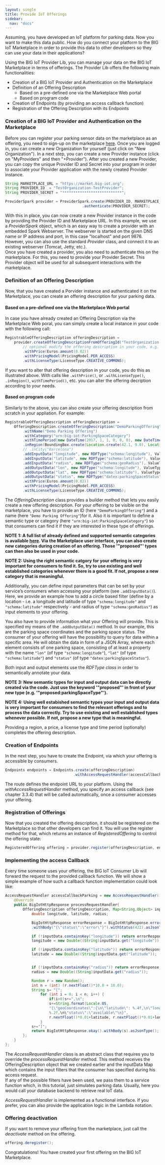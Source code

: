 ```yaml
---
layout: single
title: Provide IoT Offerings
sidebar: 
  nav: "docs"
---
```


Assuming, you have developed an IoT platform for parking data. Now you want to make this data public. How do you connect your platform to the BIG IoT Marketplace in order to provide this data to other developers so they can use your data in their applications?

Using the BIG IoT Provider Lib, you can manage your data on the BIG IoT Marketplace in terms of offerings. The Provider Lib offers the following main functionalities:

* Creation of a BIG IoT Provider and Authentication on the Marketplace
* Definition of an Offering Description
   * Based on a pre-defined one via the Marketplace Web portal
   * Based on program code 
* Creation of Endpoints (by providing an access callback function)
* Registration of the Offering Description with its Endpoints

### Creation of a BIG IoT Provider and Authentication on the Marketplace

Before you can register your parking sensor data on the marketplace as an offering, you need to sign-up on the marketplace [here](https://market.big-iot.org/). Once you are logged in, you can create a new Organization for yourself (just click on "New Organization"). In a next step, you can create a new Provider instance (click on "MyProviders" and then "+Provider"). After you created a new Provider, you can copy the unique Provider ID and Secret into your program in order to associate your  Provider application with the newly created Provider instance.

```java
String MARKETPLACE_URL = "https://market.big-iot.org";
String PROVIDER_ID 	= "TestOrganization-TestProvider";
String PROVIDER_SECRET = "***************************";

ProviderSpark provider = ProviderSpark.create(PROVIDER_ID, MARKETPLACE_URL, "localhost", 9876)
                                   .authenticate(PROVIDER_SECRET);
```

With this in place, you can now create a new Provider instance in the code by providing the Provider ID and Marketplace URL. In this example, we use a *ProviderSpark* object, which is an easy way to create a provider with an embedded Spark Webserver. The webserver is started on the given DNS name or IP address and port, in this case "localhost" and port 9876. However, you can also use the standard *Provider* class, and connect it to an existing webserver (Tomcat, Jetty, etc.).  
Once you have created a provider, you also need to authenticate this on the marketplace. For this, you need to provide your Provider Secret. This Provider object will be used for all subsequent interactions with the marketplace. 

### Definition of an Offering Description

Now, that you have created a Porvider instance and authenticated it on the Marketplace, you can create an offering description for your parking data.

#### Based on a pre-defined one via the Marketplace Web portal

In case you have already created an Offering Description via the Marketplace Web poral, you can simply create a local instance in your code with the following call:

```java
RegistrableOfferingDescription offeringDescription = 
	provider.createOfferingDescriptionFromOfferingId("TestOrganization-TestProvider-DemoParkingOffering")
		// optional modify the offering description in your code, e.g. 
		.withPrice(Euros.amount(0.02))
		.withPricingModel(PricingModel.PER_ACCESS)
		.withLicenseType(LicenseType.CREATIVE_COMMONS);
``` 

If you want to alter that offering description in your code, you do this as illustrated above. With calls like `.withPrice()`, or `.withLicenseType()`, `.inRegion()`, `withTimePeriod()`, etc. you can alter the offering decription according to your needs.

#### Based on program code 

Similarly to the above, you can also create your offering description from scratch in your appliation. For example:

```java
RegistrableOfferingDescription offeringDescription = 
	OfferingDescription.createOfferingDescription("DemoParkingOffering")
		.withName("Demo Parking Offering")
		.withCategory("urn:big-iot:ParkingSpaceCategory")
		.withTimePeriod(new DateTime(2017, 1, 1, 0, 0, 0), new DateTime())
		.inRegion(BoundingBox.create(Location.create(42.1, 9.0), Location.create(43.2, 10.0)))
		// .inCity("Barcelona")
		.addInputData("longitude", new RDFType("schema:longitude"), ValueType.NUMBER)
		.addInputData("latitude", new RDFType("schema:latitude"), ValueType.NUMBER)
		.addInputData("radius", new RDFType("schema:geoRadius"), ValueType.NUMBER)
		.addOutputData("lon", new RDFType("schema:longitude"), ValueType.NUMBER)
		.addOutputData("lat", new RDFType("schema:latitude"), ValueType.NUMBER)
		.addOutputData("status", new RDFType("datex:parkingSpaceStatus"), ValueType.TEXT)
		.withPrice(Euros.amount(0.02))
		.withPricingModel(PricingModel.PER_ACCESS)
		.withLicenseType(LicenseType.CREATIVE_COMMONS);
```

The *OfferingDescription* class provides a builder method that lets you easily create a new offering description. For your offering to be visible on the marketplace, you have to provide an ID (here `"DemoParkingOffering"`) and a name (here `"Demo Parking Offering"`)for it. Also it is important to define a semantic type or category (here `"urn:big-iot:ParkingSpaceCategory"`) so that consumers can find it if they are interested in these type of offerings. 

**NOTE 1: A full list of already defined and supported semantic categories is available [here](https://big-iot.github.io/categories/). Via the Marketplace user interface, you can also create new categories during creation of an offering. Those '"proposed"' types can then also be used in your code.**

**NOTE 2: Using the right semantic catgory for your offering is very important for consumers to find it. So, try to use existing and well established categories whenever there is a good fit. If not, propose a new category that is meaningful.**
 
Additionally, you can define input parameters that can be set by your service’s consumers when accessing your platform (see `.addInputData()`). Here, we provide an example how to add a circle based filter (define by a location - i.e. a longitude and latitude of type `"schema:longitude"` and `"schema:latitude"` respectively - and radius of type `"schema:geoRadius"`) as input elements to your offering.  

You also have to provide information what your Offering will provide. This is specified my means of the `.addOutputData()` method. In our example, this are the parking space coordinates and the parking space status. The consumer of your offering will have the possibility to query for data within a specific area. He will obtain the data in form of a JSON Array, where each element consists of one parking space, consisting of at least a property with the name `"lon"` (of type `"schema:longitude"`), `"lat"` (of type `"schema:latitude"`) and `"status"` (of type `"datex:parkingSpaceStatus"`). 

Both input and output elements use the *RDFType class* in order to semantically annotate your data. 

**NOTE 3: New semantic types for input and output data can be directly created via the code. Just use the keyword '"proposed"' in front of your new type (e.g. '"proposed:parkingSpaceType"').**

**NOTE 4: Using well estabished semantic types your input and output data is very important for consumers to find the relevant offerings and to process the data correctly. Try to use existing and well established types whenever possible. If not, propose a new type that is meaningful.**

Providing a region, a price, a license type and time period (optionally) completes the offering description. 

### Creation of Endpoints

In the next step, you have to create the Endpoint, via which your offering is accessible by consumers. 


```java
Endpoints endpoints = Endpoints.create(offeringDescription)
                               .withAccessRequestHandler(accessCallback);
```

The route defines the endpoint URL to your platform. Using the *withAccessRequestHandler* method, you specify an access callback (see chapter 3.3.4) that will be called automatically, once a consumer accesses your offering.

### Registration of Offerings

Now that you created the offering description, it should be registered on the Marketplace so that other developers can find it. You will use the register method for that, which returns an instance of *RegisteredOffering* to control the offering state:

```java
RegisteredOffering offering = provider.register(offeringDescription, endpoints);
```

### Implementing the access Callback

Every time someone uses your offering, the BIG IoT Consumer Lib will forward the request to the provided callback function. We will show a simple example of how such a callback function implementation could look like:

```java
AccessRequestHandler accessCallbackParking = new AccessRequestHandler(){
	@Override
	public BigIotHttpResponse processRequestHandler{
		OfferingDescription offeringDescription, Map<String,Object> inputData) {
			double longitude, latitude, radius;

			BigIotHttpResponse errorResponse = BigIotHttpResponse.error()
			.withBody("{\"status\":\"error\"}").withStatus(422).asJsonType();

			if (!inputData.containsKey("longitude")) return errorResponse;
			longitude = new Double((String)inputData.get("longitude"));

			if (!inputData.containsKey("latitude")) return errorResponse;
			latitude = new Double((String)inputData.get("latitude"));


			if (!inputData.containsKey("radius")) return errorResponse;
			radius = new Double((String)inputData.get("radius"));

			Random r = new Random();
			int n = (int) (r.nextFloat()*10.0 + 10.0);
			String s= "[";
				for (int i = 0; i < n; i++) {
					if(i>0)s+=",\n";
					s+=String.format(Locale.US, 
					"{\"geoCoordinates\":{\n\"latitude\": %.4f,\n\"longitude\": %.4f},\n\"distance\":
					%.2f,\n\"status\":\"available\"\n}",
					r.nextFloat()*0.01+latitude, r.nextFloat()*0.01+longitude, r.nextFloat()*radius);
				}
			s+="]";
			return BigIotHttpResponse.okay().withBody(s).asJsonType();
		};	
	}
};

```

The *AccessRequestHandler* class is an abstract class that requires you to override the *processRequestHandler* method. This method receives the OfferingDescription object that we created earlier and the inputData Map which contains the input filters that the consumer has specified during his access request.  
If any of the possible filters have been used, we pass them to a service function which, in this tutorial, just simulates parking data. Usually, here you would call your database backend to retrieve real IoT data.

*AccessRequestHandler* is implemented as a functional interface. If you prefer, you can also provide the application logic in the Lambda notation.

### Offering deactivation
If you want to remove your offering from the marketplace, just call the *deactivate* method on the offering.

```java
offering.deregister();
```

Congratulations! You have created your first offering on the BIG IoT Marketplace.



